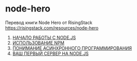 # node-hero

Перевод книги Node Hero от RisingStack https://risingstack.com/resources/node-hero

1. [НАЧАЛО РАБОТЫ С NODE.JS](chapter1)
2. [ИСПОЛЬЗОВАНИЕ NPM](chapter2)
3. [ПОНИМАНИЕ АСИНХРОННОГО ПРОГРАММИРОВАНИЯ](chapter3)
4. [ВАШ ПЕРВЫЙ СЕРВЕР НА NODE.JS](chapter4)

